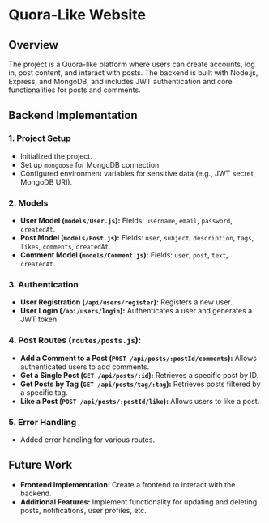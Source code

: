 # Quora-Like Website

## Overview

The project is a Quora-like platform where users can create accounts, log in, post content, and interact with posts. The backend is built with Node.js, Express, and MongoDB, and includes JWT authentication and core functionalities for posts and comments.

## Backend Implementation

### 1. Project Setup

- Initialized the project.
- Set up `mongoose` for MongoDB connection.
- Configured environment variables for sensitive data (e.g., JWT secret, MongoDB URI).

### 2. Models

- **User Model (`models/User.js`):** Fields: `username`, `email`, `password`, `createdAt`.
- **Post Model (`models/Post.js`):** Fields: `user`, `subject`, `description`, `tags`, `likes`, `comments`, `createdAt`.
- **Comment Model (`models/Comment.js`):** Fields: `user`, `post`, `text`, `createdAt`.

### 3. Authentication

- **User Registration (`/api/users/register`):** Registers a new user.
- **User Login (`/api/users/login`):** Authenticates a user and generates a JWT token.

### 4. Post Routes (`routes/posts.js`):

- **Add a Comment to a Post (`POST /api/posts/:postId/comments`):** Allows authenticated users to add comments.
- **Get a Single Post (`GET /api/posts/:id`):** Retrieves a specific post by ID.
- **Get Posts by Tag (`GET /api/posts/tag/:tag`):** Retrieves posts filtered by a specific tag.
- **Like a Post (`POST /api/posts/:postId/like`):** Allows users to like a post.

### 5. Error Handling

- Added error handling for various routes.

## Future Work

- **Frontend Implementation:** Create a frontend to interact with the backend.
- **Additional Features:** Implement functionality for updating and deleting posts, notifications, user profiles, etc.